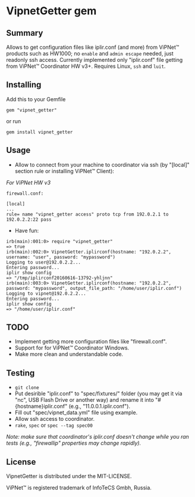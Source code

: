 # VipnetGetter gem

## Summary

Allows to get configuration files like iplir.conf (and more) from ViPNet™ products such as HW1000; no `enable` and `admin escape` needed, just readonly ssh access. Currently implemented only "iplir.conf" file getting from ViPNet™ Coordinator HW v3+. Requires Linux, `ssh` and `luit`.

## Installing

Add this to your Gemfile

`gem "vipnet_getter"`

or run

`gem install vipnet_getter`

## Usage

* Allow to connect from your machine to coordinator via ssh (by "[local]" section rule or installing ViPNet™ Client):

*For ViPNet HW v3*
```
firewall.conf:

[local]
...
rule= name "vipnet_getter access" proto tcp from 192.0.2.1 to 192.0.2.2:22 pass
```

* Have fun:

```
irb(main):001:0> require "vipnet_getter"
=> true
irb(main):002:0> VipnetGetter.iplirconf(hostname: "192.0.2.2", username: "user", password: "mypassword")
Logging to user@192.0.2.2...
Entering password...
iplir show config
=> "/tmp/iplirconf20160616-13792-yhljnn"
irb(main):003:0> VipnetGetter.iplirconf(hostname: "192.0.2.2", password: "mypassword", output_file_path: "/home/user/iplir.conf")
Logging to vipnet@192.0.2.2...
Entering password...
iplir show config
=> "/home/user/iplir.conf"
```

## TODO

* Implement getting more configuration files like "firewall.conf".
* Support for for ViPNet™ Coordinator Windows.
* Make more clean and understandable code.

## Testing

* `git clone`
* Put desirible "iplir.conf" to "spec/fixtures/" folder (you may get it via "nc", USB Flash Drive or another way) and rename it into "#{hostname}iplir.conf" (e.g., "11.0.0.1.iplir.conf").
* Fill out "spec/vipnet_data.yml" file using example.
* Allow ssh access to coordinator.
* `rake`, `spec` or `spec --tag spec00`

*Note: make sure that coordinator's iplir.conf doesn't change while you ran tests (e.g., "firewallip" properties may change rapidly).*

## License

VipnetGetter is distributed under the MIT-LICENSE.

ViPNet™ is registered trademark of InfoTeCS Gmbh, Russia.

